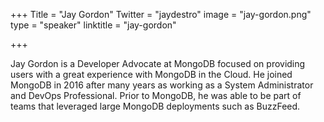 +++
Title = "Jay Gordon"
Twitter = "jaydestro"
image = "jay-gordon.png"
type = "speaker"
linktitle = "jay-gordon"

+++

Jay Gordon is a Developer Advocate at MongoDB focused on providing users with a great experience with MongoDB in the Cloud. He joined MongoDB in 2016 after many years as working as a System Administrator and DevOps Professional. Prior to MongoDB, he was able to be part of teams that leveraged large MongoDB deployments such as BuzzFeed.
